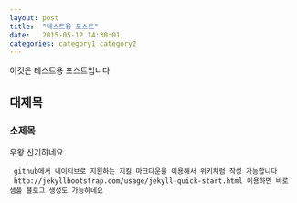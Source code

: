 ```yaml
---
layout: post
title:  "테스트용 포스트"
date:   2015-05-12 14:30:01
categories: category1 category2
---
```


이것은 테스트용 포스트입니다

## 대제목

### 소제목
우왕 신기하네요

     github에서 네이티브로 지원하는 지킬 마크다운을 이용해서 위키처럼 작성 가능합니다
     http://jekyllbootstrap.com/usage/jekyll-quick-start.html 이용하면 바로 샘플 블로그 생성도 가능하네요